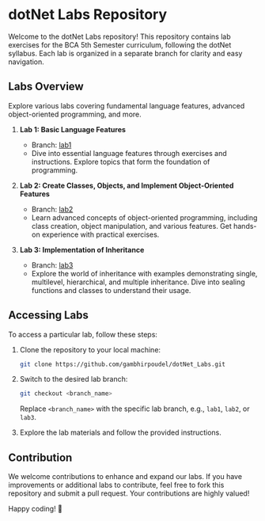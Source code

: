 # dotNet Labs Repository

Welcome to the dotNet Labs repository! This repository contains lab exercises for the BCA 5th Semester curriculum, following the dotNet syllabus. Each lab is organized in a separate branch for clarity and easy navigation.

## Labs Overview

Explore various labs covering fundamental language features, advanced object-oriented programming, and more.

1. **Lab 1: Basic Language Features**
   - Branch: [lab1](https://github.com/gambhirpoudel/dotNet_Labs/tree/lab1)
   - Dive into essential language features through exercises and instructions. Explore topics that form the foundation of programming.

2. **Lab 2: Create Classes, Objects, and Implement Object-Oriented Features**
   - Branch: [lab2](https://github.com/gambhirpoudel/dotNet_Labs/tree/lab2)
   - Learn advanced concepts of object-oriented programming, including class creation, object manipulation, and various features. Get hands-on experience with practical exercises.

3. **Lab 3: Implementation of Inheritance**
   - Branch: [lab3](https://github.com/gambhirpoudel/dotNet_Labs/tree/lab3)
   - Explore the world of inheritance with examples demonstrating single, multilevel, hierarchical, and multiple inheritance. Dive into sealing functions and classes to understand their usage.

<!-- Add more labs following the same structure as above -->

## Accessing Labs

To access a particular lab, follow these steps:

1. Clone the repository to your local machine:
   ```bash
   git clone https://github.com/gambhirpoudel/dotNet_Labs.git
   ```

2. Switch to the desired lab branch:
   ```bash
   git checkout <branch_name>
   ```
   Replace `<branch_name>` with the specific lab branch, e.g., `lab1`, `lab2`, or `lab3`.

3. Explore the lab materials and follow the provided instructions.

## Contribution

We welcome contributions to enhance and expand our labs. If you have improvements or additional labs to contribute, feel free to fork this repository and submit a pull request. Your contributions are highly valued!

Happy coding! 🚀

